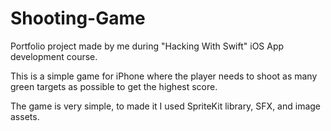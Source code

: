 # Shooting-Game
Portfolio project made by me during "Hacking With Swift" iOS App development course.

This is a simple game for iPhone where the player needs to shoot as many green targets as possible to get the highest score.

The game is very simple, to made it I used SpriteKit library, SFX, and image assets.
